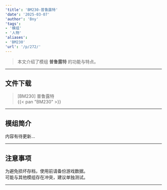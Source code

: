 ```yaml
---
'title': 'BM230-普鲁露特'
'date': '2025-03-07'
'author': 'Bny'
'tags':
- '模组'
- '人物'
'aliases':
- 'BM230'
'url': '/p/272/'
---
```


> 本文介绍了模组 **普鲁露特** 的功能与特点。

---

## 文件下载

> [BM230] 普鲁露特  
{{< pan "BM230" >}}  

---

## 模组简介

>  
内容有待更新...  

---

## 注意事项

>  
为避免损坏存档，使用前请备份游戏数据。  
可能与其他模组存在冲突，建议单独测试。  

---

